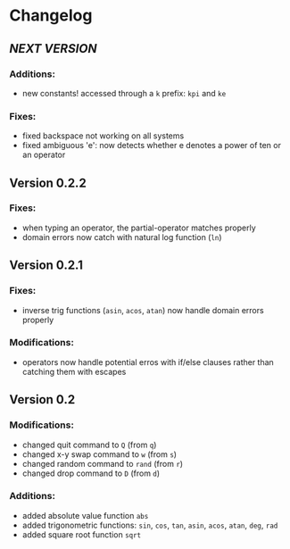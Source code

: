 Changelog
=========

## _NEXT VERSION_

### Additions:
- new constants! accessed through a `k` prefix: `kpi` and `ke`

### Fixes:
- fixed backspace not working on all systems
- fixed ambiguous 'e': now detects whether e denotes a power of ten or an operator

## Version 0.2.2

### Fixes:
- when typing an operator, the partial-operator matches properly 
- domain errors now catch with natural log function (`ln`)

## Version 0.2.1

### Fixes:
- inverse trig functions (`asin`, `acos`, `atan`) now handle domain errors properly

### Modifications:
- operators now handle potential erros with if/else clauses rather than catching them with escapes

## Version 0.2

### Modifications:

- changed quit command to `Q` (from `q`)
- changed x-y swap command to `w` (from `s`)
- changed random command to `rand` (from `r`)
- changed drop command to `D` (from `d`)

### Additions:

- added absolute value function `abs`
- added trigonometric functions: `sin`, `cos`, `tan`, `asin`, `acos`, `atan`, `deg`, `rad`
- added square root function `sqrt`
